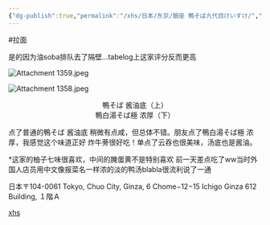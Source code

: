 ```yaml
---
{"dg-publish":true,"permalink":"/xhs/日本/东京/銀座 鴨そば九代目けいすけ/","tags":["rednote","东京"],"created":"2024-09-16","updated":"2025-04-13T21:34:00.203+08:00"}
---
```


#拉面 

是的因为油soba排队去了隔壁…tabelog上这家评分反而更高

![Attachment 1359.jpeg](/img/user/xhs/%E6%97%A5%E6%9C%AC/%E4%B8%9C%E4%BA%AC/photo-%E4%B8%9C%E4%BA%AC/Attachment%201359.jpeg)

![Attachment 1358.jpeg](/img/user/xhs/%E6%97%A5%E6%9C%AC/%E4%B8%9C%E4%BA%AC/photo-%E4%B8%9C%E4%BA%AC/Attachment%201358.jpeg)
<center>鴨そば 酱油底（上）</center>
<center>鴨白湯そば極 浓厚（下）</center>

点了普通的鴨そば 酱油底 稍微有点咸，但总体不错。朋友点了鴨白湯そば極 浓厚，我感觉这个味道正好 炸牛蒡很好吃！单点了云吞也很美味，汤底也是酱油。

*这家的柚子七味很喜欢，中间的腌蛋黄不是特别喜欢
前一天差点吃了ww当时外国人店员用中文像报菜名一样浓的淡的鸭汤blabla很流利说了一通

日本〒104-0061 Tokyo, Chuo City, Ginza, 6 Chome−12−15 Ichigo Ginza 612 Building, １階Ａ

[xhs](https://www.xiaohongshu.com/explore/66f0586a000000002603db95?xsec_token=ABqW31iXGaeLgX03LCtKxC-sJYg7ts-f1T2RZSf5i0k0E=&xsec_source=pc_user)
